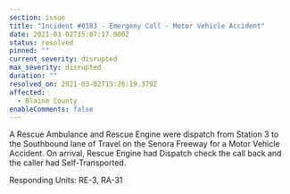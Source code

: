 ```yaml
---
section: issue
title: "Incident #0183 - Emergeny Call - Motor Vehicle Accident"
date: 2021-03-02T15:07:17.000Z
status: resolved
pinned: ""
current_severity: disrupted
max_severity: disrupted
duration: ""
resolved_on: 2021-03-02T15:26:19.379Z
affected:
  - Blaine County
enableComments: false
---
```

A Rescue Ambulance and Rescue Engine were dispatch from Station 3 to the Southbound lane of Travel on the Senora Freeway for a Motor Vehicle Accident. On arrival, Rescue Engine had Dispatch check the call back and the caller had Self-Transported. 

Responding Units: RE-3, RA-31